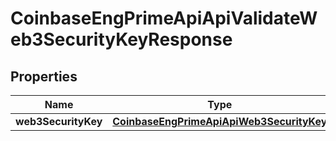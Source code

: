 
# CoinbaseEngPrimeApiApiValidateWeb3SecurityKeyResponse

## Properties
Name | Type | Description | Notes
------------ | ------------- | ------------- | -------------
**web3SecurityKey** | [**CoinbaseEngPrimeApiApiWeb3SecurityKey**](CoinbaseEngPrimeApiApiWeb3SecurityKey.md) |  |  [optional]



